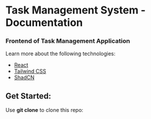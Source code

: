 # Task Management System - Documentation

### Frontend of Task Management Application
Learn more about the following technologies:
- [React](https://react.dev/)
- [Tailwind CSS](https://tailwindcss.com/docs/installation/using-vite)
- [ShadCN](https://ui.shadcn.com/)

## Get Started:
Use **git clone** to clone this repo:

